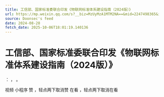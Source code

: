 ```yaml
---
title: 工信部、国家标准委联合印发《物联网标准体系建设指南（2024版）》
url: https://mp.weixin.qq.com/s?__biz=MzUyMzA1MTM2NA==&mid=2247498365&idx=1&sn=480a8a3b5f2a04f167126984644f6f3f
source: Doonsec's feed
date: 2024-08-28
fetch_date: 2025-10-06T18:01:19.140136
---
```


# 工信部、国家标准委联合印发《物联网标准体系建设指南（2024版）》

：
，
。

视频
小程序
赞
，轻点两下取消赞
在看
，轻点两下取消在看